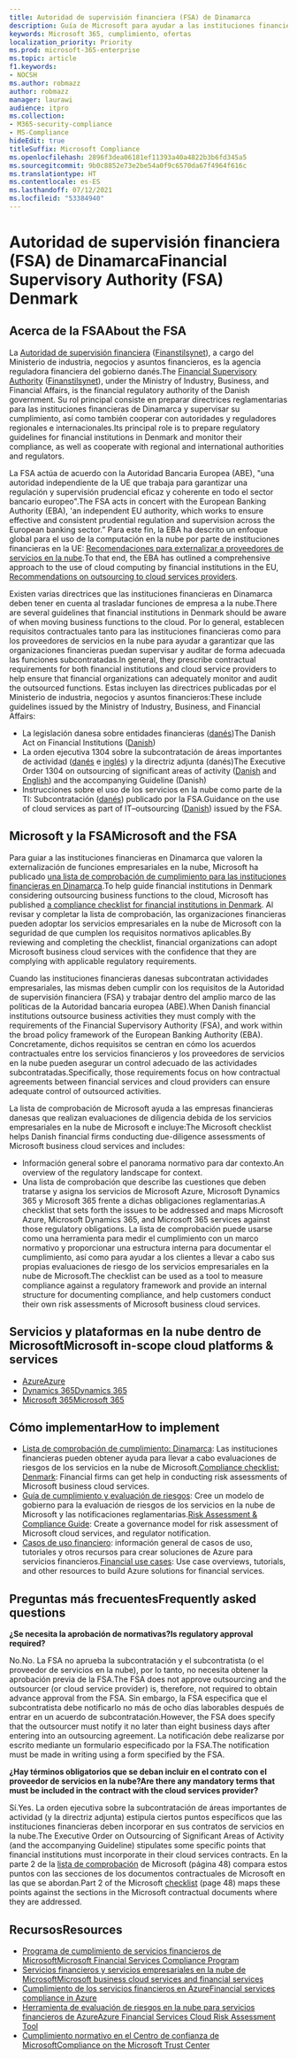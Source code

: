 ```yaml
---
title: Autoridad de supervisión financiera (FSA) de Dinamarca
description: Guía de Microsoft para ayudar a las instituciones financieras de Dinamarca con la adopción de la nube.
keywords: Microsoft 365, cumplimiento, ofertas
localization_priority: Priority
ms.prod: microsoft-365-enterprise
ms.topic: article
f1.keywords:
- NOCSH
ms.author: robmazz
author: robmazz
manager: laurawi
audience: itpro
ms.collection:
- M365-security-compliance
- MS-Compliance
hideEdit: true
titleSuffix: Microsoft Compliance
ms.openlocfilehash: 2896f3dea06181ef11393a40a4822b3b6fd345a5
ms.sourcegitcommit: 9b0c8852e73e2be54a0f9c6570da67f4964f616c
ms.translationtype: HT
ms.contentlocale: es-ES
ms.lasthandoff: 07/12/2021
ms.locfileid: "53384940"
---
```

# <a name="financial-supervisory-authority-fsa-denmark"></a><span data-ttu-id="cd72b-104">Autoridad de supervisión financiera (FSA) de Dinamarca</span><span class="sxs-lookup"><span data-stu-id="cd72b-104">Financial Supervisory Authority (FSA) Denmark</span></span>

## <a name="about-the-fsa"></a><span data-ttu-id="cd72b-105">Acerca de la FSA</span><span class="sxs-lookup"><span data-stu-id="cd72b-105">About the FSA</span></span>

<span data-ttu-id="cd72b-106">La [Autoridad de supervisión financiera](https://www.dfsa.dk/) ([Finanstilsynet](https://www.finanstilsynet.dk/)), a cargo del Ministerio de industria, negocios y asuntos financieros, es la agencia reguladora financiera del gobierno danés.</span><span class="sxs-lookup"><span data-stu-id="cd72b-106">The [Financial Supervisory Authority](https://www.dfsa.dk/) ([Finanstilsynet](https://www.finanstilsynet.dk/)), under the Ministry of Industry, Business, and Financial Affairs, is the financial regulatory authority of the Danish government.</span></span> <span data-ttu-id="cd72b-107">Su rol principal consiste en preparar directrices reglamentarias para las instituciones financieras de Dinamarca y supervisar su cumplimiento, así como también cooperar con autoridades y reguladores regionales e internacionales.</span><span class="sxs-lookup"><span data-stu-id="cd72b-107">Its principal role is to prepare regulatory guidelines for financial institutions in Denmark and monitor their compliance, as well as cooperate with regional and international authorities and regulators.</span></span>

<span data-ttu-id="cd72b-108">La FSA actúa de acuerdo con la Autoridad Bancaria Europea (ABE), "una autoridad independiente de la UE que trabaja para garantizar una regulación y supervisión prudencial eficaz y coherente en todo el sector bancario europeo".</span><span class="sxs-lookup"><span data-stu-id="cd72b-108">The FSA acts in concert with the European Banking Authority (EBA), 'an independent EU authority, which works to ensure effective and consistent prudential regulation and supervision across the European banking sector.”</span></span> <span data-ttu-id="cd72b-109">Para este fin, la EBA ha descrito un enfoque global para el uso de la computación en la nube por parte de instituciones financieras en la UE: [Recomendaciones para externalizar a proveedores de servicios en la nube](https://eba.europa.eu/documents/10180/2170121/Final+draft+Recommendations+on+Cloud+Outsourcing+%28EBA-Rec-2017-03%29.pdf/5fa5cdde-3219-4e95-946d-0c0d05494362).</span><span class="sxs-lookup"><span data-stu-id="cd72b-109">To that end, the EBA has outlined a comprehensive approach to the use of cloud computing by financial institutions in the EU, [Recommendations on outsourcing to cloud services providers](https://eba.europa.eu/documents/10180/2170121/Final+draft+Recommendations+on+Cloud+Outsourcing+%28EBA-Rec-2017-03%29.pdf/5fa5cdde-3219-4e95-946d-0c0d05494362).</span></span>

<span data-ttu-id="cd72b-110">Existen varias directrices que las instituciones financieras en Dinamarca deben tener en cuenta al trasladar funciones de empresa a la nube.</span><span class="sxs-lookup"><span data-stu-id="cd72b-110">There are several guidelines that financial institutions in Denmark should be aware of when moving business functions to the cloud.</span></span> <span data-ttu-id="cd72b-111">Por lo general, establecen requisitos contractuales tanto para las instituciones financieras como para los proveedores de servicios en la nube para ayudar a garantizar que las organizaciones financieras puedan supervisar y auditar de forma adecuada las funciones subcontratadas.</span><span class="sxs-lookup"><span data-stu-id="cd72b-111">In general, they prescribe contractual requirements for both financial institutions and cloud service providers to help ensure that financial organizations can adequately monitor and audit the outsourced functions.</span></span> <span data-ttu-id="cd72b-112">Estas incluyen las directrices publicadas por el Ministerio de industria, negocios y asuntos financieros:</span><span class="sxs-lookup"><span data-stu-id="cd72b-112">These include guidelines issued by the Ministry of Industry, Business, and Financial Affairs:</span></span>

- <span data-ttu-id="cd72b-113">La legislación danesa sobre entidades financieras ([danés](https://www.retsinformation.dk/Forms/R0710.aspx?id=193767))</span><span class="sxs-lookup"><span data-stu-id="cd72b-113">The Danish Act on Financial Institutions ([Danish](https://www.retsinformation.dk/Forms/R0710.aspx?id=193767))</span></span>
- <span data-ttu-id="cd72b-114">La orden ejecutiva 1304 sobre la subcontratación de áreas importantes de actividad ([danés](https://www.retsinformation.dk/Forms/R0710.aspx?id=134352) e [inglés](https://www.finanstilsynet.dk/~/media/Lovgivning/Oversat-lovgivning/Executive-orders/1304_251110-pdf.pdf)) y la directriz adjunta (danés)</span><span class="sxs-lookup"><span data-stu-id="cd72b-114">The Executive Order 1304 on outsourcing of significant areas of activity ([Danish](https://www.retsinformation.dk/Forms/R0710.aspx?id=134352) and [English](https://www.finanstilsynet.dk/~/media/Lovgivning/Oversat-lovgivning/Executive-orders/1304_251110-pdf.pdf)) and the accompanying Guideline (Danish)</span></span>
- <span data-ttu-id="cd72b-115">Instrucciones sobre el uso de los servicios en la nube como parte de la TI: Subcontratación ([danés](https://www.finanstilsynet.dk/Tilsyn/Information-om-udvalgte-tilsynsomraader/It-tilsyn/Anvendelse-af-cloud-tjenester-som-led-i-IT-outsourcing)) publicado por la FSA.</span><span class="sxs-lookup"><span data-stu-id="cd72b-115">Guidance on the use of cloud services as part of IT–outsourcing ([Danish](https://www.finanstilsynet.dk/Tilsyn/Information-om-udvalgte-tilsynsomraader/It-tilsyn/Anvendelse-af-cloud-tjenester-som-led-i-IT-outsourcing)) issued by the FSA.</span></span>

## <a name="microsoft-and-the-fsa"></a><span data-ttu-id="cd72b-116">Microsoft y la FSA</span><span class="sxs-lookup"><span data-stu-id="cd72b-116">Microsoft and the FSA</span></span>

<span data-ttu-id="cd72b-117">Para guiar a las instituciones financieras en Dinamarca que valoren la externalización de funciones empresariales en la nube, Microsoft ha publicado [una lista de comprobación de cumplimiento para las instituciones financieras en Dinamarca](https://servicetrust.microsoft.com/ViewPage/TrustDocumentsV3?command=Download&downloadType=Document&downloadId=524cc66f-b292-49e9-aa14-04560401baa0&tab=7f51cb60-3d6c-11e9-b2af-7bb9f5d2d913&docTab=7f51cb60-3d6c-11e9-b2af-7bb9f5d2d913_Compliance_Guides).</span><span class="sxs-lookup"><span data-stu-id="cd72b-117">To help guide financial institutions in Denmark considering outsourcing business functions to the cloud, Microsoft has published [a compliance checklist for financial institutions in Denmark](https://servicetrust.microsoft.com/ViewPage/TrustDocumentsV3?command=Download&downloadType=Document&downloadId=524cc66f-b292-49e9-aa14-04560401baa0&tab=7f51cb60-3d6c-11e9-b2af-7bb9f5d2d913&docTab=7f51cb60-3d6c-11e9-b2af-7bb9f5d2d913_Compliance_Guides).</span></span> <span data-ttu-id="cd72b-118">Al revisar y completar la lista de comprobación, las organizaciones financieras pueden adoptar los servicios empresariales en la nube de Microsoft con la seguridad de que cumplen los requisitos normativos aplicables.</span><span class="sxs-lookup"><span data-stu-id="cd72b-118">By reviewing and completing the checklist, financial organizations can adopt Microsoft business cloud services with the confidence that they are complying with applicable regulatory requirements.</span></span>

<span data-ttu-id="cd72b-119">Cuando las instituciones financieras danesas subcontratan actividades empresariales, las mismas deben cumplir con los requisitos de la Autoridad de supervisión financiera (FSA) y trabajar dentro del amplio marco de las políticas de la Autoridad bancaria europea (ABE).</span><span class="sxs-lookup"><span data-stu-id="cd72b-119">When Danish financial institutions outsource business activities they must comply with the requirements of the Financial Supervisory Authority (FSA), and work within the broad policy framework of the European Banking Authority (EBA).</span></span> <span data-ttu-id="cd72b-120">Concretamente, dichos requisitos se centran en cómo los acuerdos contractuales entre los servicios financieros y los proveedores de servicios en la nube pueden asegurar un control adecuado de las actividades subcontratadas.</span><span class="sxs-lookup"><span data-stu-id="cd72b-120">Specifically, those requirements focus on how contractual agreements between financial services and cloud providers can ensure adequate control of outsourced activities.</span></span>

<span data-ttu-id="cd72b-121">La lista de comprobación de Microsoft ayuda a las empresas financieras danesas que realizan evaluaciones de diligencia debida de los servicios empresariales en la nube de Microsoft e incluye:</span><span class="sxs-lookup"><span data-stu-id="cd72b-121">The Microsoft checklist helps Danish financial firms conducting due-diligence assessments of Microsoft business cloud services and includes:</span></span>

- <span data-ttu-id="cd72b-122">Información general sobre el panorama normativo para dar contexto.</span><span class="sxs-lookup"><span data-stu-id="cd72b-122">An overview of the regulatory landscape for context.</span></span>
- <span data-ttu-id="cd72b-123">Una lista de comprobación que describe las cuestiones que deben tratarse y asigna los servicios de Microsoft Azure, Microsoft Dynamics 365 y Microsoft 365 frente a dichas obligaciones reglamentarias.</span><span class="sxs-lookup"><span data-stu-id="cd72b-123">A checklist that sets forth the issues to be addressed and maps Microsoft Azure, Microsoft Dynamics 365, and Microsoft 365 services against those regulatory obligations.</span></span> <span data-ttu-id="cd72b-124">La lista de comprobación puede usarse como una herramienta para medir el cumplimiento con un marco normativo y proporcionar una estructura interna para documentar el cumplimiento, así como para ayudar a los clientes a llevar a cabo sus propias evaluaciones de riesgo de los servicios empresariales en la nube de Microsoft.</span><span class="sxs-lookup"><span data-stu-id="cd72b-124">The checklist can be used as a tool to measure compliance against a regulatory framework and provide an internal structure for documenting compliance, and help customers conduct their own risk assessments of Microsoft business cloud services.</span></span>

## <a name="microsoft-in-scope-cloud-platforms--services"></a><span data-ttu-id="cd72b-125">Servicios y plataformas en la nube dentro de Microsoft</span><span class="sxs-lookup"><span data-stu-id="cd72b-125">Microsoft in-scope cloud platforms & services</span></span>

- [<span data-ttu-id="cd72b-126">Azure</span><span class="sxs-lookup"><span data-stu-id="cd72b-126">Azure</span></span>](https://gallery.technet.microsoft.com/Overview-of-Azure-c1be3942)
- [<span data-ttu-id="cd72b-127">Dynamics 365</span><span class="sxs-lookup"><span data-stu-id="cd72b-127">Dynamics 365</span></span>](https://aka.ms/d365-compliance-list)
- [<span data-ttu-id="cd72b-128">Microsoft 365</span><span class="sxs-lookup"><span data-stu-id="cd72b-128">Microsoft 365</span></span>](https://aka.ms/RiskGovernanceGuide)

## <a name="how-to-implement"></a><span data-ttu-id="cd72b-129">Cómo implementar</span><span class="sxs-lookup"><span data-stu-id="cd72b-129">How to implement</span></span>

- <span data-ttu-id="cd72b-130">[Lista de comprobación de cumplimiento: Dinamarca](https://servicetrust.microsoft.com/ViewPage/TrustDocumentsV3?command=Download&downloadType=Document&downloadId=524cc66f-b292-49e9-aa14-04560401baa0&tab=7f51cb60-3d6c-11e9-b2af-7bb9f5d2d913&docTab=7f51cb60-3d6c-11e9-b2af-7bb9f5d2d913_Compliance_Guides): Las instituciones financieras pueden obtener ayuda para llevar a cabo evaluaciones de riesgos de los servicios en la nube de Microsoft.</span><span class="sxs-lookup"><span data-stu-id="cd72b-130">[Compliance checklist: Denmark](https://servicetrust.microsoft.com/ViewPage/TrustDocumentsV3?command=Download&downloadType=Document&downloadId=524cc66f-b292-49e9-aa14-04560401baa0&tab=7f51cb60-3d6c-11e9-b2af-7bb9f5d2d913&docTab=7f51cb60-3d6c-11e9-b2af-7bb9f5d2d913_Compliance_Guides): Financial firms can get help in conducting risk assessments of Microsoft business cloud services.</span></span>
- <span data-ttu-id="cd72b-131">[Guía de cumplimiento y evaluación de riesgos](https://servicetrust.microsoft.com/ViewPage/TrustDocuments?command=Download&downloadType=Document&downloadId=edee9b14-3661-4a16-ba83-c35caf672bd7&docTab=6d000410-c9e9-11e7-9a91-892aae8839ad_FAQ_and_White_Papers): Cree un modelo de gobierno para la evaluación de riesgos de los servicios en la nube de Microsoft y las notificaciones reglamentarias.</span><span class="sxs-lookup"><span data-stu-id="cd72b-131">[Risk Assessment & Compliance Guide](https://servicetrust.microsoft.com/ViewPage/TrustDocuments?command=Download&downloadType=Document&downloadId=edee9b14-3661-4a16-ba83-c35caf672bd7&docTab=6d000410-c9e9-11e7-9a91-892aae8839ad_FAQ_and_White_Papers): Create a governance model for risk assessment of Microsoft cloud services, and regulator notification.</span></span>
- <span data-ttu-id="cd72b-132">[Casos de uso financiero](/previous-versions/azure/industry-marketing/financial/index): información general de casos de uso, tutoriales y otros recursos para crear soluciones de Azure para servicios financieros.</span><span class="sxs-lookup"><span data-stu-id="cd72b-132">[Financial use cases](/previous-versions/azure/industry-marketing/financial/index): Use case overviews, tutorials, and other resources to build Azure solutions for financial services.</span></span>

## <a name="frequently-asked-questions"></a><span data-ttu-id="cd72b-133">Preguntas más frecuentes</span><span class="sxs-lookup"><span data-stu-id="cd72b-133">Frequently asked questions</span></span>

<span data-ttu-id="cd72b-134">**¿Se necesita la aprobación de normativas?**</span><span class="sxs-lookup"><span data-stu-id="cd72b-134">**Is regulatory approval required?**</span></span>

<span data-ttu-id="cd72b-135">No.</span><span class="sxs-lookup"><span data-stu-id="cd72b-135">No.</span></span> <span data-ttu-id="cd72b-136">La FSA no aprueba la subcontratación y el subcontratista (o el proveedor de servicios en la nube), por lo tanto, no necesita obtener la aprobación previa de la FSA.</span><span class="sxs-lookup"><span data-stu-id="cd72b-136">The FSA does not approve outsourcing and the outsourcer (or cloud service provider) is, therefore, not required to obtain advance approval from the FSA.</span></span> <span data-ttu-id="cd72b-137">Sin embargo, la FSA especifica que el subcontratista debe notificarlo no más de ocho días laborables después de entrar en un acuerdo de subcontratación.</span><span class="sxs-lookup"><span data-stu-id="cd72b-137">However, the FSA does specify that the outsourcer must notify it no later than eight business days after entering into an outsourcing agreement.</span></span> <span data-ttu-id="cd72b-138">La notificación debe realizarse por escrito mediante un formulario especificado por la FSA.</span><span class="sxs-lookup"><span data-stu-id="cd72b-138">The notification must be made in writing using a form specified by the FSA.</span></span>

<span data-ttu-id="cd72b-139">**¿Hay términos obligatorios que se deban incluir en el contrato con el proveedor de servicios en la nube?**</span><span class="sxs-lookup"><span data-stu-id="cd72b-139">**Are there any mandatory terms that must be included in the contract with the cloud services provider?**</span></span>

<span data-ttu-id="cd72b-140">Sí.</span><span class="sxs-lookup"><span data-stu-id="cd72b-140">Yes.</span></span> <span data-ttu-id="cd72b-141">La orden ejecutiva sobre la subcontratación de áreas importantes de actividad (y la directriz adjunta) estipula ciertos puntos específicos que las instituciones financieras deben incorporar en sus contratos de servicios en la nube.</span><span class="sxs-lookup"><span data-stu-id="cd72b-141">The Executive Order on Outsourcing of Significant Areas of Activity (and the accompanying Guideline) stipulates some specific points that financial institutions must incorporate in their cloud services contracts.</span></span> <span data-ttu-id="cd72b-142">En la parte 2 de la [lista de comprobación](https://servicetrust.microsoft.com/ViewPage/TrustDocumentsV3?command=Download&downloadType=Document&downloadId=524cc66f-b292-49e9-aa14-04560401baa0&tab=7f51cb60-3d6c-11e9-b2af-7bb9f5d2d913&docTab=7f51cb60-3d6c-11e9-b2af-7bb9f5d2d913_Compliance_Guides) de Microsoft (página 48) compara estos puntos con las secciones de los documentos contractuales de Microsoft en las que se abordan.</span><span class="sxs-lookup"><span data-stu-id="cd72b-142">Part 2 of the Microsoft [checklist](https://servicetrust.microsoft.com/ViewPage/TrustDocumentsV3?command=Download&downloadType=Document&downloadId=524cc66f-b292-49e9-aa14-04560401baa0&tab=7f51cb60-3d6c-11e9-b2af-7bb9f5d2d913&docTab=7f51cb60-3d6c-11e9-b2af-7bb9f5d2d913_Compliance_Guides) (page 48) maps these points against the sections in the Microsoft contractual documents where they are addressed.</span></span>

## <a name="resources"></a><span data-ttu-id="cd72b-143">Recursos</span><span class="sxs-lookup"><span data-stu-id="cd72b-143">Resources</span></span>

- <span data-ttu-id="cd72b-144">[Programa de cumplimiento de servicios financieros de Microsoft](https://download.microsoft.com/download/6/4/7/64707E3E-6D3E-45D0-8207-A0EA3201B4A6/Microsoft%20Cloud%20-%20Financial%20Services%20Compliance%20Program%20(Print).pdf)</span><span class="sxs-lookup"><span data-stu-id="cd72b-144">[Microsoft Financial Services Compliance Program](https://download.microsoft.com/download/6/4/7/64707E3E-6D3E-45D0-8207-A0EA3201B4A6/Microsoft%20Cloud%20-%20Financial%20Services%20Compliance%20Program%20(Print).pdf)</span></span>
- [<span data-ttu-id="cd72b-145">Servicios financieros y servicios empresariales en la nube de Microsoft</span><span class="sxs-lookup"><span data-stu-id="cd72b-145">Microsoft business cloud services and financial services</span></span>](https://servicetrust.microsoft.com/viewpage/financialservicesoverview)
- [<span data-ttu-id="cd72b-146">Cumplimiento de los servicios financieros en Azure</span><span class="sxs-lookup"><span data-stu-id="cd72b-146">Financial services compliance in Azure</span></span>](https://azure.microsoft.com/resources/videos/azurecon-2015-financial-services-compliance-in-azure/)
- [<span data-ttu-id="cd72b-147">Herramienta de evaluación de riesgos en la nube para servicios financieros de Azure</span><span class="sxs-lookup"><span data-stu-id="cd72b-147">Azure Financial Services Cloud Risk Assessment Tool</span></span>](https://servicetrust.microsoft.com/ViewPage/FFIECBlueprint?command=Download&downloadType=Document&downloadId=079a1973-711a-428f-9312-9ddd290cff7b&docTab=c726d5c0-2d1e-11e8-a485-57140ec19669_PaaS)
- [<span data-ttu-id="cd72b-148">Cumplimiento normativo en el Centro de confianza de Microsoft</span><span class="sxs-lookup"><span data-stu-id="cd72b-148">Compliance on the Microsoft Trust Center</span></span>](https://www.microsoft.com/trust-center/compliance/compliance-overview)
